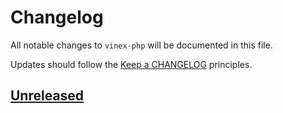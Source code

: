 # Changelog

All notable changes to `vinex-php` will be documented in this file.

Updates should follow the [Keep a CHANGELOG](https://keepachangelog.com) principles.

## [Unreleased]

[Unreleased]: https://github.com/pxgamer/vinex-php/compare/master...develop
